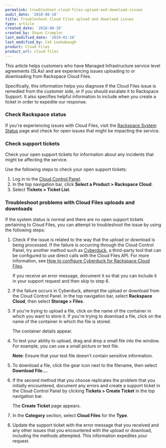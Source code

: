 ```yaml
---
permalink: troubleshoot-cloud-files-upload-and-download-issues
audit_date: '2018-08-10'
title: Troubleshoot Cloud Files upload and download issues
type: article
created_date: '2018-08-10'
created_by: Shaun Crumpler
last_modified_date: '2019-02-18'
last_modified_by: Cat Lookabaugh
product: Cloud Files
product_url: cloud-files
---
```


This article helps customers who have Managed Infrastructure service level
agreements (SLAs) and are experiencing issues uploading to or downloading from
Rackspace Cloud Files.

Specifically, this information helps you diagnose if the Cloud Files issue is
remedied from the customer side, or if you should escalate it to Rackspace
Support. It also specifies helpful information to include when you create a
ticket in order to expedite our response.

### Check Rackspace status

If you're experiencing issues with Cloud Files, visit the
[Rackspace System Status](https://rackspace.service-now.com/system_status/)
page and check for open issues that might be impacting the service.

### Check support tickets

Check your open support tickets for information about any incidents that might
be affecting the service.

Use the following steps to check your open support tickets:

1. Log in to the [Cloud Control Panel](https://login.rackspace.com/).
2. In the top navigation bar, click **Select a Product > Rackspace Cloud**.
3. Select **Tickets > Ticket List**.

### Troubleshoot problems with Cloud Files uploads and downloads

If the system status is normal and there are no open support tickets
pertaining to Cloud Files, you can attempt to troubleshoot the issue by using
the following steps:

1. Check if the issue is related to the way that the upload or download is
   being processed. If the failure is occurring
   through the Cloud Control Panel, try another method such as
   [Cyberduck](https://docs.rackspace.com/docs/cloud-files/v1/getting-started/tools-and-applications-for-Cloud-Files/#cyberduck),
   a third-party tool that can be configured to use direct calls with the
   Cloud Files API. For more information, see [How to configure Cyberduck for
   Rackspace Cloud
   Files](/support/how-to/configure-rackspace-cloud-files-with-cyberduck/).

    If you receive an error message, document it so that you can include it in
    your support request and then skip to step 6.
2. If the failure occurs in Cyberduck, attempt the upload or download from the
   Cloud Control Panel. In the top navigation bar, select **Rackspace Cloud**, then select **Storage > Files**.
3. If you're trying to upload a file, click on the name of the container in
   which you want to store it. If you're trying to download a file, click on
   the name of the container in which the file is stored.

    The container details appear.
4. To test your ability to upload, drag and drop a small file into the window.
   For example, you can use a small picture or text file.

    **Note**: Ensure that your test file doesn't contain sensitive information.
5. To download a file, click the gear icon next to the filename, then select
   **Download File...**.
6. If the second method that you choose replicates the problem that you
   initially encountered, document any errors and create a support ticket in
   the Cloud Control Panel by clicking **Tickets > Create Ticket** in the top
   navigation bar.

    The **Create Ticket** page appears.
7. In the **Category** section, select **Cloud Files** for the **Type**.
8. Update the support ticket with the error message that you received and any
   other issues that you encountered with the upload or download, including
   the methods attempted. This information expedites your request.
